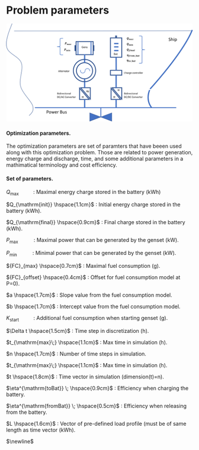 Problem parameters
=================

![Screenshot](img/hyh_illustration_parameters.png)

#### Optimization parameters.

The optimization parameters are set of paramters that have beeen used along  with this optimization problem. Those are related to power generation, energy charge and discharge, time, and some additional parameters in a mathimatical terminology and cost efficiency. 

#### Set of parameters.

$Q_{\mathrm{max}} \hspace{1cm}$ : Maximal energy charge stored in the battery (kWh)



$Q_{\mathrm{init}} \hspace{1.1cm}$ : Initial energy charge stored in the battery (kWh).



$Q_{\mathrm{final}} \hspace{0.9cm}$ :  Final charge stored in the battery (kWh).



$P_{\mathrm{max}\;} \hspace{1cm}$ : Maximal power that can be generated by the genset (kW).

$P_{\mathrm{min}\;} \hspace{1cm}$ : Minimal power that can be generated by the genset (kW).


${FC}_{max} \hspace{0.7cm}$ : Maximal fuel consumption (g).



${FC}_{offset} \hspace{0.4cm}$ : Offset for fuel consumption model at P=0).



$a \hspace{1.7cm}$ : Slope value from the fuel consumption model.



$b \hspace{1.7cm}$ : Intercept value from the fuel consumption model.



$K_{\mathrm{start}} \hspace{1cm}$ : Additional fuel consumption when starting genset (g).



$\Delta t \hspace{1.5cm}$ : Time step in discretization (h).




$t_{\mathrm{max}\;} \hspace{1.1cm}$ : Max time in simulation (h).



$n \hspace{1.7cm}$ :  Number of time steps in simulation.



$t_{\mathrm{max}\;} \hspace{1.1cm}$ : Max time in simulation (h).



$t \hspace{1.8cm}$ :  Time vector in simulation (dimension(t)=n).



$\eta^{\mathrm{toBat}} \; \hspace{0.9cm}$ :  Efficiency when charging the battery.



$\eta^{\mathrm{fromBat}} \; \hspace{0.5cm}$ :   Efficiency when releasing from the battery.



$L \hspace{1.6cm}$ : Vector of pre-defined load profile (must be of same length as time vector (kWh).

$\newline$ 

